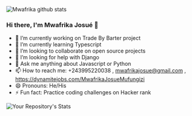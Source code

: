 

![Mwafrika github stats](https://github-readme-stats.vercel.app/api?username=mwafrika&show_icons=true&hide_border=true&title_color=ffffff&icon_color=bb2acf&text_color=daf7dc&bg_color=151515)

### Hi there, I'm Mwafrika Josué 👋

 - 🔭 I’m currently working on Trade By Barter project
 - 🌱 I’m currently learning Typescript
 - 👯 I’m looking to collaborate on open source projects
 - 🤔 I’m looking for help with Django
 - 💬 Ask me anything about Javascript or Python
 - 📫 How to reach me: +243995220038 , mwafrikajosue@gmail.com , https://dynamitejobs.com/MwafrikaJosueMufungizi
 - 😄 Pronouns: He/His
 - ⚡ Fun fact: Practice coding challenges on Hacker rank

![Your Repository's Stats](https://github-readme-stats.vercel.app/api/top-langs/?username=mwafrika&theme=blue-green)

